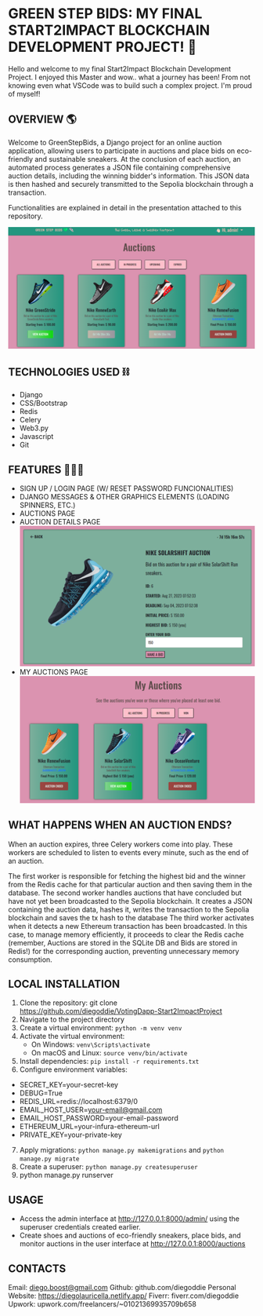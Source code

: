# GREEN STEP BIDS: MY FINAL START2IMPACT BLOCKCHAIN DEVELOPMENT PROJECT! 👟
Hello and welcome to my final Start2Impact Blockchain Development Project. I enjoyed this Master and wow.. what a journey has been! From not knowing even what VSCode was to build such a complex project. I'm proud of myself!

## OVERVIEW 🌎
Welcome to GreenStepBids, a Django project for an online auction application, allowing users to participate in auctions and place bids on eco-friendly and sustainable sneakers.
At the conclusion of each auction, an automated process generates a JSON file containing comprehensive auction details, including the winning bidder's information. This JSON data is then hashed and securely transmitted to the Sepolia blockchain through a transaction.

Functionalities are explained in detail in the presentation attached to this repository.

![Homepage](screenshots/auctions.png)

## TECHNOLOGIES USED ⛓️
- Django
- CSS/Bootstrap
- Redis
- Celery
- Web3.py
- Javascript
- Git

## FEATURES 🧑🏻‍💻
- SIGN UP / LOGIN PAGE (W/ RESET PASSWORD FUNCIONALITIES) 
- DJANGO MESSAGES & OTHER GRAPHICS ELEMENTS (LOADING SPINNERS, ETC.)
- AUCTIONS PAGE
- AUCTION DETAILS PAGE
![AuctionDetails](screenshots/auctiondetail.png)
- MY AUCTIONS PAGE
![MyAuctions](screenshots/myauctions.png)

## WHAT HAPPENS WHEN AN AUCTION ENDS? 
When an auction expires, three Celery workers come into play. These workers are scheduled to listen to events every minute, such as the end of an auction. 

The first worker is responsible for fetching the highest bid and the winner from the Redis cache for that particular auction and then saving them in the database.
The second worker handles auctions that have concluded but have not yet been broadcasted to the Sepolia blockchain. 
It creates a JSON containing the auction data, hashes it, writes the transaction to the Sepolia blockchain and saves the tx hash to the database
The third worker activates when it detects a new Ethereum transaction has been broadcasted. In this case, to manage memory efficiently, it proceeds to clear the Redis cache (remember, Auctions are stored in the SQLite DB and Bids are stored in Redis!)  for the corresponding auction, preventing unnecessary memory consumption.

## LOCAL INSTALLATION
1. Clone the repository: git clone <https://github.com/diegoddie/VotingDapp-Start2ImpactProject>
2. Navigate to the project directory
3. Create a virtual environment: ```python -m venv venv```
4. Activate the virtual environment: 
    - On Windows: ```venv\Scripts\activate```
    - On macOS and Linux: ```source venv/bin/activate```
5. Install dependencies: ```pip install -r requirements.txt```
6. Configure environment variables:
- SECRET_KEY=your-secret-key
- DEBUG=True
- REDIS_URL=redis://localhost:6379/0
- EMAIL_HOST_USER=your-email@gmail.com
- EMAIL_HOST_PASSWORD=your-email-password
- ETHEREUM_URL=your-infura-ethereum-url
- PRIVATE_KEY=your-private-key
7. Apply migrations: ```python manage.py makemigrations``` and ```python manage.py migrate```
8. Create a superuser: ```python manage.py createsuperuser```
9. python manage.py runserver

## USAGE
- Access the admin interface at http://127.0.0.1:8000/admin/ using the superuser credentials created earlier.
- Create shoes and auctions of eco-friendly sneakers, place bids, and monitor auctions in the user interface at http://127.0.0.1:8000/auctions

## CONTACTS
Email: diego.boost@gmail.com
Github: github.com/diegoddie
Personal Website: https://diegolauricella.netlify.app/
Fiverr: fiverr.com/diegoddie
Upwork: upwork.com/freelancers/~01021369935709b658
